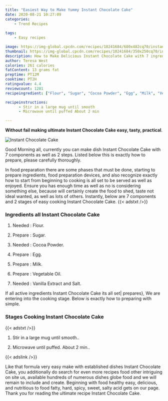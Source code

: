 ```yaml
---
title: "Easiest Way to Make Yummy Instant Chocolate Cake"
date: 2020-08-21 10:27:09
categories:
    - Trend Recipes
    
tags:
    - Easy recipes

image: https://img-global.cpcdn.com/recipes/10241684/680x482cq70/instant-chocolate-cake-recipe-main-photo.jpg
thumbnail: https://img-global.cpcdn.com/recipes/10241684/350x250cq70/instant-chocolate-cake-recipe-main-photo.jpg
description: How to Make Delicious Instant Chocolate Cake with 7 ingredients and 2 stages of easy cooking.
author: Teresa West
calories: 261 calories
fatContent: 13 grams fat
preptime: PT12M
cooktime: PT2H
ratingvalue: 4.4
reviewcount: 1281
recipeingredient: ["Flour", "Sugar", "Cocoa Powder", "Egg", "Milk", "Vegetable Oil", "Vanilla Extract and Salt"]

recipeinstructions: 
      - Stir in a large mug until smooth 
      - Microwave until puffed About 2 min

---
```




**Without fail making ultimate Instant Chocolate Cake easy, tasty, practical**. 


![Instant Chocolate Cake](https://img-global.cpcdn.com/recipes/10241684/680x482cq70/instant-chocolate-cake-recipe-main-photo.jpg "Instant Chocolate Cake")




Good Morning all, currently you can make dish Instant Chocolate Cake with 7 components as well as 2 steps. Listed below this is exactly how to prepare, please carefully thoroughly.

In food preparation there are some phases that must be done, starting to prepare ingredients, food preparation devices, and also recognize exactly how to start from beginning to cooking is all set to be served as well as enjoyed. Ensure you has enough time as well as no is considering something else, because will certainly create the food to shed, taste not ideal wanted, as well as lots of others. Instantly, below are 7 components and 2 stages of easy cooking Instant Chocolate Cake.
{{< adstxt />}}

### Ingredients all Instant Chocolate Cake


1. Needed  : Flour.

1. Prepare  : Sugar.

1. Needed  : Cocoa Powder.

1. Prepare  : Egg.

1. Prepare  : Milk.

1. Prepare  : Vegetable Oil.

1. Needed  : Vanilla Extract and Salt.



If all active ingredients Instant Chocolate Cake its all set| prepares}, We are entering into the cooking stage. Below is exactly how to preparing with simple.

### Stages Cooking Instant Chocolate Cake

{{< adstxt />}}


1. Stir in a large mug until smooth..



1. Microwave until puffed. About 2 min..





{{< adslink />}}

Like that formula very easy make with established dishes Instant Chocolate Cake, you additionally do search for even more recipes food other intriguing on site us, available hundreds of numerous dishes globe food and we will remain to include and create. Beginning with food healthy easy, delicious, and nutritious to food fatty, hard, spicy, sweet, salty acid gets on our page. Thank you for reading the ultimate recipe Instant Chocolate Cake.
